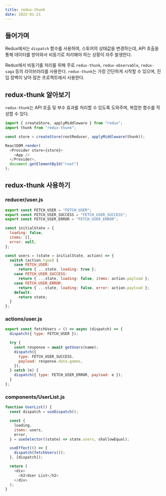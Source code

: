 ```yaml
---
title: redux-thunk
date: 2022-01-21
---
```


## 들어가며

Redux에서는 `dispatch` 함수를 사용하여, 스토어의 상태값을 변경하는데, API 호출을 통해 데이터를 받아와서 비동기로 처리해야 하는 상황이 자주 발생한다.

Redux에서 비동기를 처리를 위해 주로 `redux-thunk`, `redux-observable`, `redux-saga` 등의 라이브러리를 사용한다. `redux-thunk`는 가장 간단하게 시작할 수 있으며, 진입 장벽이 낮아 많은 프로젝트에서 사용한다.

## redux-thunk 알아보기

`redux-thunk`는 API 호출 및 부수 효과를 처리할 수 있도록 도와주며, 복잡한 함수를 작성할 수 있다.

```javascript
import { createStore, applyMiddleware } from "redux";
import thunk from "redux-thunk";

const store = createStore(rootReducer, applyMiddleware(thunk));

ReactDOM.render(
  <Provider store={store}>
    <App />
  </Provider>,
  document.getElementById("root")
);
```

## redux-thunk 사용하기

### reducer/user.js

```javascript
export const FETCH_USER = "FETCH_USER";
export const FETCH_USER_SUCCESS = "FETCH_USER_SUCCESS";
export const FETCH_USER_ERROR = "FETCH_USER_ERROR";

const initialState = {
  loading: false,
  items: [],
  error: null,
};

const users = (state = initialState, action) => {
  switch (action.type) {
    case FETCH_USER:
      return { ...state, loading: true };
    case FETCH_USER_SUCCESS:
      return { ...state, loading: false, items: action.payload };
    case FETCH_USER_ERROR:
      return { ...state, loading: false, error: action.payload };
    default:
      return state;
  }
};
```

### actions/user.js

```javascript
export const fetchUsers = () => async (dispatch) => {
  dispatch({ type: FETCH_USER });

  try {
    const response = await getUsers(name);
    dispatch({
      type: FETCH_USER_SUCCESS,
      payload: response.data.games,
    });
  } catch (e) {
    dispatch({ type: FETCH_USER_ERROR, payload: e });
  }
};
```

### components/UserList.js

```javascript
function UserList() {
  const dispatch = useDispatch();

  const {
    loading,
    items: users,
    error,
  } = useSelector((state) => state.users, shallowEqual);

  useEffect(() => {
    dispatch(fetchUsers());
  }, [dispatch]);

  return (
    <div>
      <h2>User List</h2>
    </div>
  );
}
```
